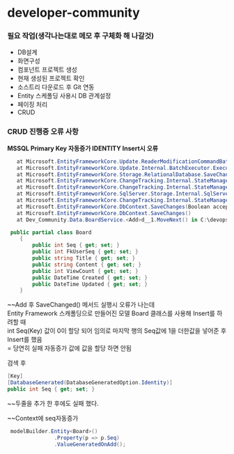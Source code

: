 # developer-community

### 필요 작업(생각나는대로 메모 후 구체화 해 나갈것)
- DB설계
- 화면구성
- 컴포넌트 프로젝트 생성
- 현재 생성된 프로젝트 확인
- 소스트리 다운로드 후 Git 연동
- Entity 스케폴딩 사용시 DB 관계설정
- 페이징 처리
- CRUD

### CRUD 진행중 오류 사항
**MSSQL Primary Key 자동증가 IDENTITY Insert시 오류**  

```C#
   at Microsoft.EntityFrameworkCore.Update.ReaderModificationCommandBatch.Execute(IRelationalConnection connection)
   at Microsoft.EntityFrameworkCore.Update.Internal.BatchExecutor.Execute(IEnumerable`1 commandBatches, IRelationalConnection connection)
   at Microsoft.EntityFrameworkCore.Storage.RelationalDatabase.SaveChanges(IList`1 entries)
   at Microsoft.EntityFrameworkCore.ChangeTracking.Internal.StateManager.SaveChanges(IList`1 entriesToSave)
   at Microsoft.EntityFrameworkCore.ChangeTracking.Internal.StateManager.SaveChanges(DbContext _, Boolean acceptAllChangesOnSuccess)
   at Microsoft.EntityFrameworkCore.SqlServer.Storage.Internal.SqlServerExecutionStrategy.Execute[TState,TResult](TState state, Func`3 operation, Func`3 verifySucceeded)
   at Microsoft.EntityFrameworkCore.ChangeTracking.Internal.StateManager.SaveChanges(Boolean acceptAllChangesOnSuccess)
   at Microsoft.EntityFrameworkCore.DbContext.SaveChanges(Boolean acceptAllChangesOnSuccess)
   at Microsoft.EntityFrameworkCore.DbContext.SaveChanges()
   at Dev_Community.Data.BoardService.<Add>d__1.MoveNext() in C:\devops\Dev-Community\Dev-Community\Data\DBConnection\BoardService.cs:line 21
```

```C#
 public partial class Board
    {
        public int Seq { get; set; }
        public int FkUserSeq { get; set; }
        public string Title { get; set; }
        public string Content { get; set; }
        public int ViewCount { get; set; }
        public DateTime Created { get; set; }
        public DateTime Updated { get; set; }
    }
```

~~Add 후 SaveChanged() 메서드 실행시 오류가 나는데    
Entity Framework 스캐폴딩으로 만들어진 모델 Board 클래스를 사용해 Insert를 하려할 때    
int Seq(Key) 값이 0이 할당 되어 임의로 마지막 행의 Seq값에 1을 더한값을 넣어준 후 Insert를 했음    
= 당연히 실패 자동증가 값에 값을 할당 하면 안됨    

검색 후    
```C#
[Key]
[DatabaseGenerated(DatabaseGeneratedOption.Identity)]
public int Seq { get; set; }
```

~~두줄을 추가 한 후에도 실패 했다.

~~Context에 seq자동증가 

```C#
 modelBuilder.Entity<Board>()
               .Property(p => p.Seq)
               .ValueGeneratedOnAdd();
```



